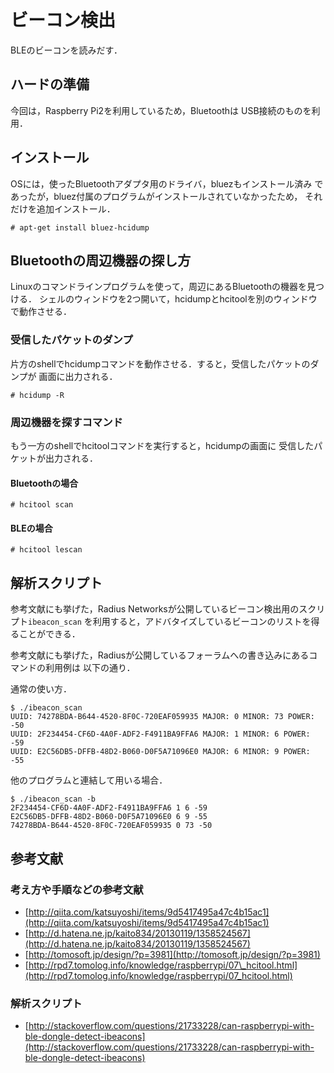 # ビーコン検出

BLEのビーコンを読みだす．

## ハードの準備
今回は，Raspberry Pi2を利用しているため，Bluetoothは
USB接続のものを利用．

## インストール
OSには，使ったBluetoothアダプタ用のドライバ，bluezもインストール済み
であったが，bluez付属のプログラムがインストールされていなかったため，
それだけを追加インストール．

```
# apt-get install bluez-hcidump
```

## Bluetoothの周辺機器の探し方
Linuxのコマンドラインプログラムを使って，周辺にあるBluetoothの機器を見つける．
シェルのウィンドウを2つ開いて，hcidumpとhcitoolを別のウィンドウで動作させる．

### 受信したパケットのダンプ
片方のshellでhcidumpコマンドを動作させる．すると，受信したパケットのダンプが
画面に出力される．

```
# hcidump -R
```

### 周辺機器を探すコマンド
もう一方のshellでhcitoolコマンドを実行すると，hcidumpの画面に
受信したパケットが出力される．

#### Bluetoothの場合
```
# hcitool scan
```

#### BLEの場合

```
# hcitool lescan
```

## 解析スクリプト
参考文献にも挙げた，Radius Networksが公開しているビーコン検出用のスクリプト`ibeacon_scan`
を利用すると，アドバタイズしているビーコンのリストを得ることができる．

参考文献にも挙げた，Radiusが公開しているフォーラムへの書き込みにあるコマンドの利用例は
以下の通り．

通常の使い方．
```
$ ./ibeacon_scan
UUID: 74278BDA-B644-4520-8F0C-720EAF059935 MAJOR: 0 MINOR: 73 POWER: -50
UUID: 2F234454-CF6D-4A0F-ADF2-F4911BA9FFA6 MAJOR: 1 MINOR: 6 POWER: -59
UUID: E2C56DB5-DFFB-48D2-B060-D0F5A71096E0 MAJOR: 6 MINOR: 9 POWER: -55
```

他のプログラムと連結して用いる場合．
```
$ ./ibeacon_scan -b
2F234454-CF6D-4A0F-ADF2-F4911BA9FFA6 1 6 -59
E2C56DB5-DFFB-48D2-B060-D0F5A71096E0 6 9 -55
74278BDA-B644-4520-8F0C-720EAF059935 0 73 -50
```


## 参考文献
### 考え方や手順などの参考文献
* [http://qiita.com/katsuyoshi/items/9d5417495a47c4b15ac1](http://qiita.com/katsuyoshi/items/9d5417495a47c4b15ac1)
* [http://d.hatena.ne.jp/kaito834/20130119/1358524567](http://d.hatena.ne.jp/kaito834/20130119/1358524567)
* [http://tomosoft.jp/design/?p=3981](http://tomosoft.jp/design/?p=3981)
* [http://rpd7.tomolog.info/knowledge/raspberrypi/07\_hcitool.html](http://rpd7.tomolog.info/knowledge/raspberrypi/07_hcitool.html)

### 解析スクリプト
* [http://stackoverflow.com/questions/21733228/can-raspberrypi-with-ble-dongle-detect-ibeacons](http://stackoverflow.com/questions/21733228/can-raspberrypi-with-ble-dongle-detect-ibeacons)




